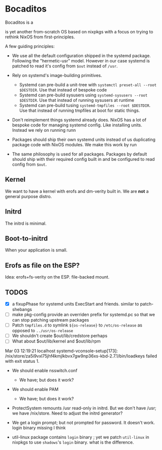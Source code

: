 # Bocaditos

Bocaditos is a 

is yet another from-scratch OS based on nixpkgs with a focus on trying to rethink NixOS from first-principles.

A few guiding principles:

* We use all the default configuration shipped in the systemd package. Following the "hermetic-usr" model.
  However in our case systemd is patched to read it's config from `$out` instead of `/usr`. 

* Rely on systemd's image-building primitives. 
  * Systemd can pre-build a unit-tree with `systemctl preset-all --root $DESTDIR`. Use that instead of bespoke code
  * Systemd can pre-build sysusers using `systemd-sysusers --root $DESTDIR`. Use that instead of running sysusers at runtime
  * Systemd can pre-build tusing `systemd-tmpfiles --root $DESTDIR`. Use that instead of running tmpfiles at boot for static things.
 

* Don't reimplement things systemd already does. NixOS has a lot of bespoke code for managing systemd config. Like
  installing units. Instead we rely on running runn

* Packages should ship their own systemd units instead of us duplicating package code with NixOS modules.
  We make this work by run

* The same philosophy is used for all packages. Packages by default should ship with their required config built in
  and be configured to read config from `$out`. 


## Kernel

We want to have a kernel with erofs and dm-verity built in. We are **not** a general purpose distro.

## Initrd

The initrd is minimal. 

## Boot-to-initrd

When your application is small.


## Erofs as file on the ESP?

Idea: erofs+fs-verity  on the ESP. file-backed mount.



## TODOS

- [x] a fixupPhase for systemd units ExecStart and friends. similar to patch-shebangs
- [ ] make pkg-config provide an overriden prefix for systemd.pc so that we can stop patching upstream packages
- [ ] Patch `tmpfiles.d` to symlink `${os-release}`  to `/etc/os-release` as opposed to `../usr/os-release`
- [ ] We shouldn't create $out/lib/credstore perhaps
- [ ] What about $out/lib/kernel and $out/lib/rpm

Mar 03 12:19:21 localhost systemd-vconsole-setup[173]: /nix/store/za5i9vxl75jhf4kmjlkbvx7gw9np36xs-kbd-2.7.1/bin/loadkeys failed with exit status 1.

* We should enable nsswitch.conf
  * We have; but does it work?

* We should enable PAM
  * We have; but does it work?


* ProtectSystem remounts /usr read-only in initrd. But we don't have /usr; we have /nix/store.  Need to adjust the initrd generator?

* We get a login prompt; but not prompted for password. It doesn't work. login binary missing I think
* util-linux package contains `login` binary ; yet we patch `util-linux` in nixpkgs to use `shadows`'s `login` binary. what is the difference.
